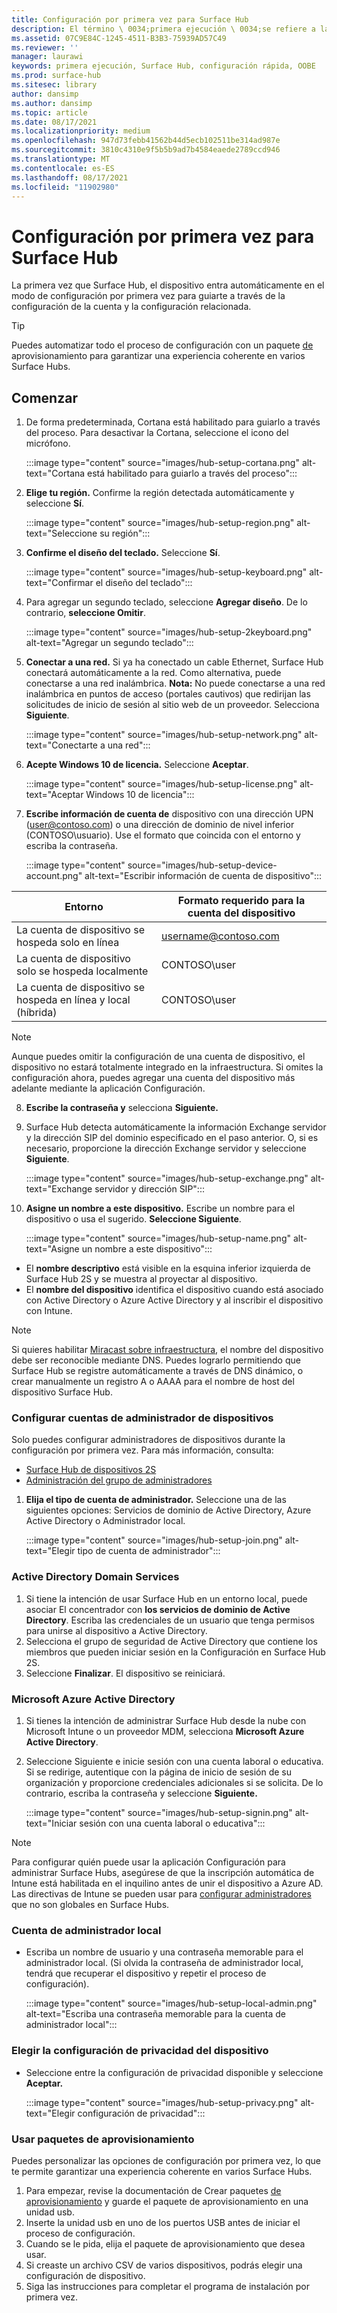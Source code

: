 ```yaml
---
title: Configuración por primera vez para Surface Hub
description: El término \ 0034;primera ejecución \ 0034;se refiere a la serie de pasos que recorrerás la primera vez que enciendas Surface Hub y significa lo mismo que \ 0034;configuración rápida\ 0034; (OOBE). En esta sección te guiará por el proceso.
ms.assetid: 07C9E84C-1245-4511-B3B3-75939AD57C49
ms.reviewer: ''
manager: laurawi
keywords: primera ejecución, Surface Hub, configuración rápida, OOBE
ms.prod: surface-hub
ms.sitesec: library
author: dansimp
ms.author: dansimp
ms.topic: article
ms.date: 08/17/2021
ms.localizationpriority: medium
ms.openlocfilehash: 947d73febb41562b44d5ecb102511be314ad987e
ms.sourcegitcommit: 3810c4310e9f5b5b9ad7b4584eaede2789ccd946
ms.translationtype: MT
ms.contentlocale: es-ES
ms.lasthandoff: 08/17/2021
ms.locfileid: "11902980"
---
```

# <a name="first-time-setup-for-surface-hub"></a>Configuración por primera vez para Surface Hub

La primera vez que Surface Hub, el dispositivo entra automáticamente en el modo de configuración por primera vez para guiarte a través de la configuración de la cuenta y la configuración relacionada.

> [!TIP]
> Puedes automatizar todo el proceso de configuración con un paquete [de](#use-provisioning-packages) aprovisionamiento para garantizar una experiencia coherente en varios Surface Hubs.

## <a name="get-started"></a>Comenzar

1. De forma predeterminada, Cortana está habilitado para guiarlo a través del proceso. Para desactivar la Cortana, seleccione el icono del micrófono.

    :::image type="content" source="images/hub-setup-cortana.png" alt-text="Cortana está habilitado para guiarlo a través del proceso":::

2. **Elige tu región.** Confirme la región detectada automáticamente y seleccione **Sí**.

    :::image type="content" source="images/hub-setup-region.png" alt-text="Seleccione su región":::

3. **Confirme el diseño del teclado.** Seleccione **Sí**.

    :::image type="content" source="images/hub-setup-keyboard.png" alt-text="Confirmar el diseño del teclado":::

4. Para agregar un segundo teclado, seleccione **Agregar diseño**. De lo contrario, **seleccione Omitir**.

    :::image type="content" source="images/hub-setup-2keyboard.png" alt-text="Agregar un segundo teclado":::

5. **Conectar a una red.** Si ya ha conectado un cable Ethernet, Surface Hub conectará automáticamente a la red. Como alternativa, puede conectarse a una red inalámbrica. **Nota:** No puede conectarse a una red inalámbrica en puntos de acceso (portales cautivos) que redirijan las solicitudes de inicio de sesión al sitio web de un proveedor. Selecciona **Siguiente**.

    :::image type="content" source="images/hub-setup-network.png" alt-text="Conectarte a una red":::

6. **Acepte Windows 10 de licencia.** Seleccione **Aceptar**.

    :::image type="content" source="images/hub-setup-license.png" alt-text="Aceptar Windows 10 de licencia":::

7. **Escribe información de cuenta de** dispositivo con una dirección UPN (user@contoso.com) o una dirección de dominio de nivel inferior (CONTOSO\usuario). Use el formato que coincida con el entorno y escriba la contraseña.

    :::image type="content" source="images/hub-setup-device-account.png" alt-text="Escribir información de cuenta de dispositivo":::

| Entorno                                              | Formato requerido para la cuenta del dispositivo |
| -------------------------------------------------------- | ---------------------------------- |
| La cuenta de dispositivo se hospeda solo en línea                     | username@contoso.com               |
| La cuenta de dispositivo solo se hospeda localmente                | CONTOSO\user                       |
| La cuenta de dispositivo se hospeda en línea y local (híbrida) | CONTOSO\user                       |

>[!NOTE]
>Aunque puedes omitir la configuración de una cuenta de dispositivo, el dispositivo no estará totalmente integrado en la infraestructura. Si omites la configuración ahora, puedes agregar una cuenta del dispositivo más adelante mediante la aplicación Configuración.

8. **Escribe la contraseña y** selecciona **Siguiente.**

9. Surface Hub detecta automáticamente la información Exchange servidor y la dirección SIP del dominio especificado en el paso anterior. O, si es necesario, proporcione la dirección Exchange servidor y seleccione **Siguiente**.

    :::image type="content" source="images/hub-setup-exchange.png" alt-text="Exchange servidor y dirección SIP":::

10. **Asigne un nombre a este dispositivo.** Escribe un nombre para el dispositivo o usa el sugerido. **Seleccione Siguiente**.

    :::image type="content" source="images/hub-setup-name.png" alt-text="Asigne un nombre a este dispositivo":::

- El **nombre descriptivo** está visible en la esquina inferior izquierda de Surface Hub 2S y se muestra al proyectar al dispositivo.
- El **nombre del dispositivo** identifica el dispositivo cuando está asociado con Active Directory o Azure Active Directory y al inscribir el dispositivo con Intune.

>[!NOTE]
>Si quieres habilitar [Miracast sobre infraestructura](miracast-over-infrastructure.md), el nombre del dispositivo debe ser reconocible mediante DNS. Puedes lograrlo permitiendo que Surface Hub se registre automáticamente a través de DNS dinámico, o crear manualmente un registro A o AAAA para el nombre de host del dispositivo Surface Hub.

### <a name="configure-device-admin-accounts"></a>Configurar cuentas de administrador de dispositivos

Solo puedes configurar administradores de dispositivos durante la configuración por primera vez. Para más información, consulta:

- [Surface Hub de dispositivos 2S](/surface-hub/prepare-your-environment-for-surface-hub#device-affiliation)
- [Administración del grupo de administradores](admin-group-management-for-surface-hub.md)

1. **Elija el tipo de cuenta de administrador.** Seleccione una de las siguientes opciones: Servicios de dominio de Active Directory, Azure Active Directory o Administrador local.

    :::image type="content" source="images/hub-setup-join.png" alt-text="Elegir tipo de cuenta de administrador":::

### <a name="active-directory-domain-services"></a>Active Directory Domain Services

1. Si tiene la intención de usar Surface Hub en un entorno local, puede asociar El concentrador con **los servicios de dominio de Active Directory**.  Escriba las credenciales de un usuario que tenga permisos para unirse al dispositivo a Active Directory.
2. Selecciona el grupo de seguridad de Active Directory que contiene los miembros que pueden iniciar sesión en la Configuración en Surface Hub 2S.
3. Seleccione **Finalizar**. El dispositivo se reiniciará.

### <a name="microsoft-azure-active-directory"></a>Microsoft Azure Active Directory

1. Si tienes la intención de administrar Surface Hub desde la nube con Microsoft Intune o un proveedor MDM, selecciona **Microsoft Azure Active Directory**.
2. Seleccione Siguiente e inicie sesión con una cuenta laboral o educativa. Si se redirige, autentique con la página de inicio de sesión de su organización y proporcione credenciales adicionales si se solicita. De lo contrario, escriba la contraseña y seleccione **Siguiente.**

    :::image type="content" source="images/hub-setup-signin.png" alt-text="Iniciar sesión con una cuenta laboral o educativa":::

>[!NOTE]
>Para configurar quién puede usar la aplicación Configuración para administrar Surface Hubs, asegúrese de que la inscripción automática de Intune está habilitada en el inquilino antes de unir el dispositivo a Azure AD. Las directivas de Intune se pueden usar para [configurar administradores](surface-hub-2s-nonglobal-admin.md) que no son globales en Surface Hubs.

### <a name="local-administrator-account"></a>Cuenta de administrador local

- Escriba un nombre de usuario y una contraseña memorable para el administrador [](surface-hub-2s-recover-reset.md) local. (Si olvida la contraseña de administrador local, tendrá que recuperar el dispositivo y repetir el proceso de configuración).  

    :::image type="content" source="images/hub-setup-local-admin.png" alt-text="Escriba una contraseña memorable para la cuenta de administrador local":::

### <a name="choose-privacy-settings-for-your-device"></a>Elegir la configuración de privacidad del dispositivo

- Seleccione entre la configuración de privacidad disponible y seleccione **Aceptar.**

    :::image type="content" source="images/hub-setup-privacy.png" alt-text="Elegir configuración de privacidad":::

### <a name="use-provisioning-packages"></a>Usar paquetes de aprovisionamiento

Puedes personalizar las opciones de configuración por primera vez, lo que te permite garantizar una experiencia coherente en varios Surface Hubs.

1. Para empezar, revise la documentación de Crear paquetes [de aprovisionamiento](provisioning-packages-for-surface-hub.md) y guarde el paquete de aprovisionamiento en una unidad usb.
2. Inserte la unidad usb en uno de los puertos USB antes de iniciar el proceso de configuración.
3. Cuando se le pida, elija el paquete de aprovisionamiento que desea usar.
4. Si creaste un archivo CSV de varios dispositivos, podrás elegir una configuración de dispositivo.
5. Siga las instrucciones para completar el programa de instalación por primera vez.
